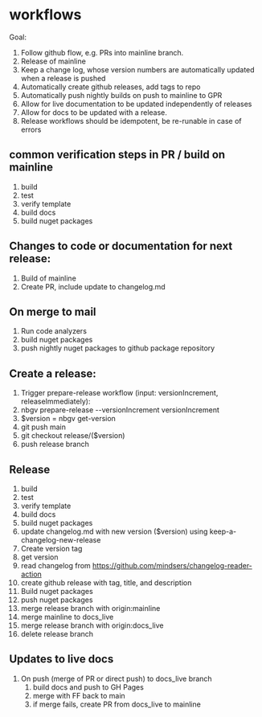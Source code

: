 # workflows

Goal:

1. Follow github flow, e.g. PRs into mainline branch.
2. Release of mainline
3. Keep a change log, whose version numbers are automatically updated when a release is pushed
4. Automatically create github releases, add tags to repo
5. Automatically push nightly builds on push to mainline to GPR
6. Allow for live documentation to be updated independently of releases
7. Allow for docs to be updated with a release.
8. Release workflows should be idempotent, be re-runable in case of errors

## common verification steps in PR / build on mainline
1. build
2. test
3. verify template
4. build docs
5. build nuget packages   

## Changes to code or documentation for next release:

1. Build of mainline
2. Create PR, include update to changelog.md 

## On merge to mail

1. Run code analyzers
2. build nuget packages
3. push nightly nuget packages to github package repository

## Create a release:

1. Trigger prepare-release workflow (input: versionIncrement, releaseImmediately):
2. nbgv prepare-release --versionIncrement versionIncrement
3. $version = nbgv get-version
4. git push main
5. git checkout release/($version)   
6. push release branch

## Release

1. build
2. test
3. verify template
4. build docs
5. build nuget packages   
6. update changelog.md with new version ($version) using keep-a-changelog-new-release
7.  Create version tag 
8.  get version
9.  read changelog from https://github.com/mindsers/changelog-reader-action
10. create github release with tag, title, and description
11. Build nuget packages
12. push nuget packages
13. merge release branch with origin:mainline
14. merge mainline to docs_live
15. merge release branch with origin:docs_live
16. delete release branch
   
## Updates to live docs

1. On push (merge of PR or direct push) to docs_live branch
   1. build docs and push to GH Pages
   2. merge with FF back to main
   3. if merge fails, create PR from docs_live to mainline